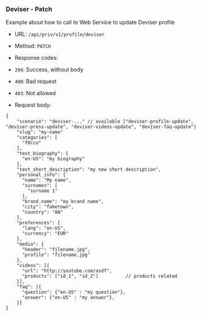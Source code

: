 ### Deviser - Patch

Example about how to call to Web Service to update Deviser profile

* URL: `/api/priv/v1/profile/deviser`
* Method: `PATCH`
* Response codes: 
 * `204`: Success, without body
 * `400`: Bad request
 * `403`: Not allowed
  
* Request body: 

```
{
    "scenario": "deviser-..." // available ["deviser-profile-update", "deviser-press-update", "deviser-videos-update", "deviser-faq-update"]
    "slug": "my-name"
    "categories": [
      "f0cco"
    ],
    "text_biography": {
      "en-US": "my biography"
    },
    "text_short_description": "my new short description",
    "personal_info": {
      "name": "My name",
      "surnames": [
        "surname 1"
      ],
      "brand_name": "my brand name",
      "city": "faketown",
      "country": "AN"
    },
    "preferences": {
      "lang": "en-US",
      "currency": "EUR"
    },
    "media": {
      "header": "filename.jpg",
      "profile": "filename.jpg"
    },
    "videos": [{
      "url": "http://youtube.com/asdf",
      "products": ["id_1", "id_2"]          // products related
    }],
    "faq": [{
      "question": {"en-US" : "my question"},
      "answer": {"en-US" : "my answer"},
    }]
}
```